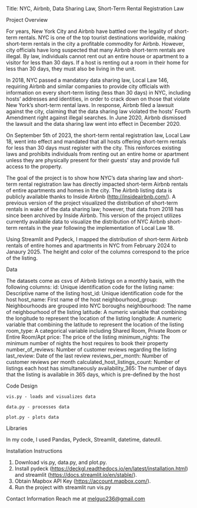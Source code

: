 Title: NYC, Airbnb, Data Sharing Law, Short-Term Rental Registration Law

Project Overview

For years, New York City and Airbnb have battled over the legality of short-term rentals. NYC is one of the top tourist destinations worldwide, making short-term rentals in the city a profitable commodity for Airbnb. However, city officials have long suspected that many Airbnb short-term rentals are illegal. By law, individuals cannot rent out an entire house or apartment to a visitor for less than 30 days. If a host is renting out a room in their home for less than 30 days, they must also be living in the unit. 

In 2018, NYC passed a mandatory data sharing law, Local Law 146, requiring Airbnb and similar companies to provide city officials with information on every short-term listing (less than 30 days) in NYC, including hosts’ addresses and identities, in order to crack down on those that violate New York’s short-term rental laws. In response, Airbnb filed a lawsuit against the city, claiming that the data sharing law violated the hosts’ Fourth Amendment right against illegal searches. In June 2020, Airbnb dismissed the lawsuit and the data sharing law went into effect in December 2020.

On September 5th of 2023, the short-term rental registration law, Local Law 18, went into effect and mandated that all hosts offering short-term rentals for less than 30 days must register with the city. This reinforces existing laws and prohibits individuals from renting out an entire home or apartment unless they are physically present for their guests' stay and provide full access to the property.

The goal of the project is to show how NYC’s data sharing law and short-term rental registration law has directly impacted short-term Airbnb rentals of entire apartments and homes in the city. The Airbnb listing data is publicly available thanks to Inside Airbnb (http://insideairbnb.com/). A previous version of the project visualized the distribution of short-term rentals in wake of the data sharing law; however, that data from 2018 has since been archived by Inside Airbnb. This version of the project utilizes currently available data to visualize the distribution of NYC Airbnb short-term rentals in the year following the implementation of Local Law 18.

Using Streamlit and Pydeck, I mapped the distribution of short-term Airbnb rentals of entire homes and apartments in NYC from February 2024 to Janaury 2025. The height and color of the columns correspond to the price of the listing.

Data

The datasets come as csvs of Airbnb listings on a monthly basis, with the following columns:
id: Unique identification code for the listing
name: Descriptive name of the listing
host_id: Unique identification code for the host
host_name: First name of the host
neighbourhood_group: Neighbourhoods are grouped into NYC boroughs
neighbourhood: The name of neighbourhood of the listing
latitude: A numeric variable that combining the longitude to represent the location of the listing
longitude: A numeric variable that combining the latitude to represent the location of the listing
room_type: A categorical variable including Shared Room, Private Room or Entire Room/Apt
price: The price of the listing
minimum_nights: The minimum number of nights the host requires to book their property
number_of_reviews: Number of customer reviews regarding the listing
last_review: Date of the last review
reviews_per_month: Number of customer reviews per month
calculated_host_listings_count: Number of listings each host has simultaneously
availability_365: The number of days that the listing is available in 365 days, which is pre-defined by the host

Code Design

	vis.py - loads and visualizes data

	data.py - processes data 

	plot.py - plots data

Libraries

In my code, I used Pandas, Pydeck, Streamlit, datetime, dateutil.

Installation Instructions
1. Download vis.py, data.py, and plot.py. 
2. Install pydeck (https://deckgl.readthedocs.io/en/latest/installation.html) and streamlit (https://docs.streamlit.io/en/stable/). 
3. Obtain Mapbox API Key (https://account.mapbox.com/).
4. Run the project with streamlit run vis.py

Contact Information
Reach me at melguo236@gmail.com

